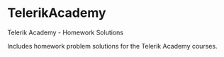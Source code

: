 TelerikAcademy
==============

Telerik Academy  - Homework Solutions

Includes homework problem solutions for the Telerik Academy courses. 
